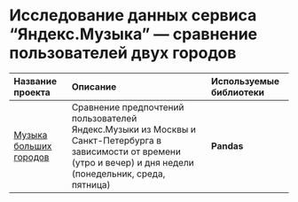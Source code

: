 # Исследование данных сервиса “Яндекс.Музыка” — сравнение пользователей двух городов

| Название проекта | Описание | Используемые библиотеки | 
| :---------------------- | :---------------------- | :---------------------- |
| [Музыка больших городов](Yandex.Music.ipynb) | Сравнение предпочтений пользователей Яндекс.Музыки из Москвы и Санкт-Петербурга в зависимости от времени (утро и вечер) и дня недели (понедельник, среда, пятница)| **Pandas** |
